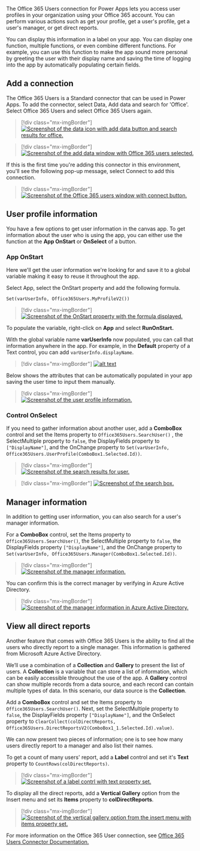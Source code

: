 The Office 365 Users connection for Power Apps lets you access user profiles in your organization using your Office 365 account. You can perform various actions such as get your profile, get a user's profile, get a user's manager, or get direct reports.

You can display this information in a label on your app. You can display one function, multiple functions, or even combine different functions. For example, you can use this function to make the app sound more personal by greeting the user with their display name and saving the time of logging into the app by automatically populating certain fields.

## Add a connection

The Office 365 Users is a Standard connector that can be used in Power Apps. To add the connector, select Data, Add data and search for 'Office'. Select Office 365 Users and select Office 365 Users again.

> [!div class="mx-imgBorder"]
> [![Screenshot of the data icon with add data button and search results for office.](../media/office-365-users-connector.png)](../media/office-365-users-connector.png#lightbox)

> [!div class="mx-imgBorder"]
> [![Screenshot of the add data window with Office 365 users selected.](../media/office-365-users-connector-2.png)](../media/office-365-users-connector-2.png#lightbox)

If this is the first time you're adding this connector in this environment, you'll see the following pop-up message, select Connect to add this connection.

> [!div class="mx-imgBorder"]
> [![Screenshot of the Office 365 users window with connect button.](../media/first-time-office-365-users-connection.png)](../media/first-time-office-365-users-connection.png#lightbox)

## User profile information

You have a few options to get user information in the canvas app. To get information about the user who is using the app, you can either use the function at the **App OnStart** or **OnSelect** of a button.

### App OnStart

Here we'll get the user information we're looking for and save it to a global variable making it easy to reuse it throughout the app.

Select App, select the OnStart property and add the following formula.

`Set(varUserInfo, Office365Users.MyProfileV2())`

> [!div class="mx-imgBorder"]
> [![Screenshot of the OnStart property with the formula displayed.](../media/my-profiler-app-onstart.png)](../media/my-profiler-app-onstart.png#lightbox)

To populate the variable, right-click on **App** and select **RunOnStart.**

With the global variable name **varUserInfo** now populated, you can call that information anywhere in the app. For example, in the **Default** property of a Text control, you can add `varUserInfo.displayName`.

> [!div class="mx-imgBorder"]
> [![alt text](../media/text-default-display-name.png)](../media/text-default-display-name.png#lightbox)

Below shows the attributes that can be automatically populated in your app saving the user time to input them manually.

> [!div class="mx-imgBorder"]
> [![Screenshot of the user profile information.](../media/user-profile-information.png)](../media/user-profile-information.png#lightbox)


### Control OnSelect

If you need to gather information about another user, add a **ComboBox** control and set the Items property to `Office365Users.SearchUser()` , the SelectMultiple property to `false`, the DisplayFields property to `["DisplayName"]`, and the OnChange property to `Set(varUserInfo, Office365Users.UserProfile(ComboBox1.Selected.Id))`.

> [!div class="mx-imgBorder"]
> [![Screenshot of the search results for user.](../media/test-search-user-2.png)](../media/test-search-user-2.png#lightbox)

> [!div class="mx-imgBorder"]
> [![Screenshot of the search box.](../media/test-search-user.png)](../media/test-search-user.png#lightbox)

## Manager information

In addition to getting user information, you can also search for a user's manager information.

For a **ComboBox** control, set the Items property to `Office365Users.SearchUser()`,  the SelectMultiple property to `false`, the DisplayFields property `["DisplayName"]`,  and the OnChange property to `Set(varUserInfo, Office365Users.Manager(ComboBox1.Selected.Id))`.

> [!div class="mx-imgBorder"]
> [![Screenshot of the manager information.](../media/manager-information.png)](../media/manager-information.png#lightbox)

You can confirm this is the correct manager by verifying in Azure Active Directory.

> [!div class="mx-imgBorder"]
> [![Screenshot of the manager information in Azure Active Directory.](../media/verified-manager.png)](../media/verified-manager.png#lightbox)

## View all direct reports

Another feature that comes with Office 365 Users is the ability to find all the users who directly report to a single manager. This information is gathered from Microsoft Azure Active Directory.

We’ll use a combination of a **Collection** and **Gallery** to present the list of users. A **Collection** is a variable that can store a list of information, which can be easily accessible throughout the use of the app. A **Gallery** control can show multiple records from a data source, and each record can contain multiple types of data. In this scenario, our data source is the **Collection**.

Add a **ComboBox** control and set the Items property to `Office365Users.SearchUser()`. Next, set the SelectMultiple property to `false`, the DisplayFields property `["DisplayName"]`, and the OnSelect property to `ClearCollect(colDirectReports, Office365Users.DirectReportsV2(ComboBox1_1.Selected.Id).value)`.

We can now present two pieces of information; one is to see how many users directly report to a manager and also list their names.

To get a count of many users' report, add a **Label** control and set it's **Text** property to `CountRows(colDirectReports)`.

> [!div class="mx-imgBorder"]
> [![Screenshot of a label contrl with text property set.](../media/label-county-direct-reports.png)](../media/label-county-direct-reports.png#lightbox)

To display all the direct reports, add a **Vertical Gallery** option from the Insert menu and set its **Items** property to **colDirectReports**.

> [!div class="mx-imgBorder"]
> [![Screenshot of the vertical gallery option from the insert menu with items property set.](../media/list-direct-users-names.png)](../media/list-direct-users-names.png#lightbox)

For more information on the Office 365 User connection, see [Office 365 Users Connector Documentation.](/connectors/office365users/?azure-portal=true)